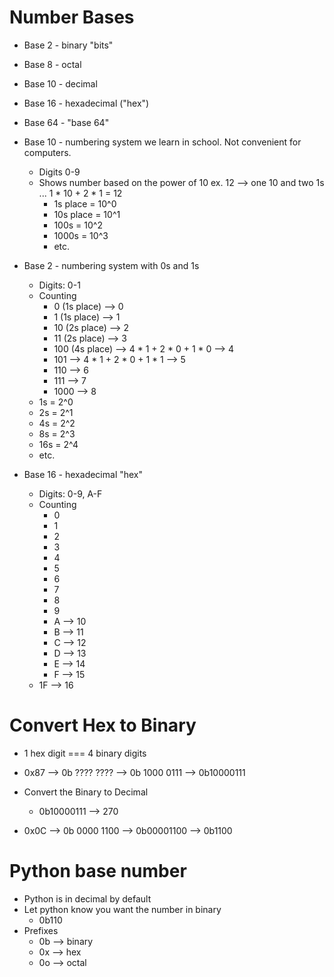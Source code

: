 # Number Bases

- Base 2 - binary "bits"
- Base 8 - octal
- Base 10 - decimal
- Base 16 - hexadecimal ("hex")
- Base 64 - "base 64"

- Base 10 - numbering system we learn in school. Not convenient for computers. 
    - Digits 0-9
    - Shows number based on the power of 10
        ex. 12 --> one 10 and two 1s ... 1 * 10 + 2 * 1 = 12
        - 1s place = 10^0
        - 10s place = 10^1
        - 100s = 10^2
        - 1000s = 10^3
        - etc. 

- Base 2 - numbering system with 0s and 1s
    - Digits: 0-1
    - Counting 
        - 0 (1s place) --> 0
        - 1 (1s place) --> 1
        - 10 (2s place) --> 2
        - 11 (2s place) --> 3
        - 100 (4s place) --> 4 * 1 + 2 * 0 + 1 * 0 --> 4
        - 101 --> 4 * 1 + 2 * 0 + 1 * 1 --> 5
        - 110 --> 6 
        - 111 --> 7
        - 1000 --> 8
    - 1s = 2^0
    - 2s = 2^1
    - 4s = 2^2
    - 8s = 2^3
    - 16s = 2^4
    - etc. 

- Base 16 - hexadecimal "hex"
    - Digits: 0-9, A-F
    - Counting
        - 0
        - 1
        - 2
        - 3
        - 4
        - 5
        - 6
        - 7
        - 8
        - 9
        - A --> 10
        - B --> 11
        - C --> 12
        - D --> 13
        - E --> 14
        - F --> 15
    - 1F --> 16
# Convert Hex to Binary
- 1 hex digit === 4 binary digits
- 0x87 --> 0b ???? ???? --> 0b 1000 0111 --> 0b10000111
- Convert the Binary to Decimal
    - 0b10000111 --> 270

- 0x0C --> 0b 0000 1100 --> 0b00001100 --> 0b1100

# Python base number
- Python is in decimal by default  
- Let python know you want the number in binary 
     - 0b110
- Prefixes 
    - 0b --> binary
    - 0x --> hex
    - 0o --> octal 

